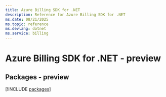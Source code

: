 ```yaml
---
title: Azure Billing SDK for .NET
description: Reference for Azure Billing SDK for .NET
ms.date: 08/21/2025
ms.topic: reference
ms.devlang: dotnet
ms.service: billing
---
```

# Azure Billing SDK for .NET - preview
## Packages - preview
[!INCLUDE [packages](billing-index.md)]